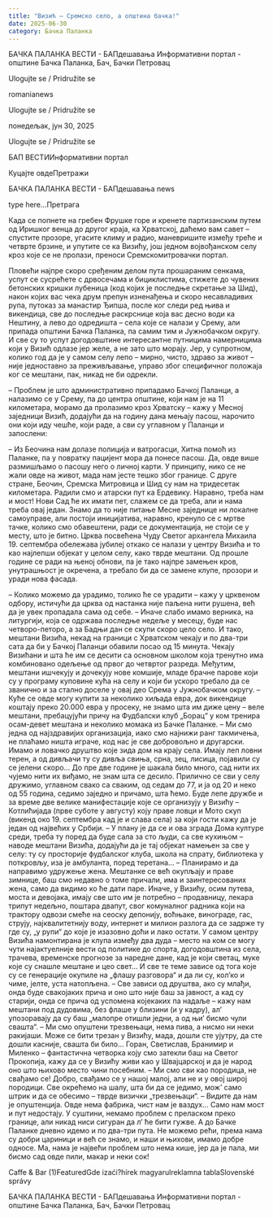 ```yaml
---
title: "Визић – Сремско село, а општина бачка!"
date: 2025-06-30
category: Бачка Паланка
---
```


БАЧКА ПАЛАНКА ВЕСТИ - БАПдешавања Информативни портал - општине Бачка Паланка, Бач, Бачки Петровац

Ulogujte se / Pridružite se

romanianews

Ulogujte se / Pridružite se

понедељак, јун 30, 2025

Ulogujte se / Pridružite se

БАП ВЕСТИИнформативни портал

Куцајте овдеПретражи

БАЧКА ПАЛАНКА ВЕСТИ - БАПдешавања news

type here...Претрага

Када се попнете на гребен Фрушке горе и кренете партизанским путем од Иришког венца до другог краја, ка Хрватској, даћемо вам савет – спустите прозоре, угасите климу и радио, маневришите између треће и четврте брзине, и упутите се ка Визићу, још једном војвођанском селу кроз које се не пролази, преноси Сремскомитровачки портал.

Пловећи најпре скоро сређеним делом пута прошараним сенкама, успут се сусрећете с дрвосечама и бициклистима, стижете до чувених бетонских кришки лубеница (код којих је последње скретање за Шид), након којих вас чека друм препун изненађења и скоро несавладивих рупа, путоказ за манастир Ђипша, после ког следи ред њива и викендица, све до последње раскрснице која вас десно води ка Нештину, а лево до одредишта – села које се налази у Срему, али припада општини Бачка Паланка, па самим тим и Јужнобачком округу.
И све су то успут догодовштине интересантне путницима намерницима који у Визић одлазе јер желе, а не зато што морају. Јер, у супротном, колико год да је у самом селу лепо – мирно, чисто, здраво за живот – није једноставно за преживљавање, управо због специфичног положаја ког се мештани, пак, никад не би одрекли.


– Проблем је што административно припадамо Бачкој Паланци, а налазимо се у Срему, па до центра општине, који нам је на 11 километара, морамо да пролазимо кроз Хрватску – кажу у Месној заједници Визић, додајући да на годину дана мењају пасош, нарочито они који иду чешће, који раде, а сви су углавном у Паланци и запослени:


– Из Беочина нам долазе полиција и ватрогасци, Хитна помоћ из Паланке, па у повратку пацијент мора да понесе пасош. Да, овде више размишљамо о пасошу него о личној карти. У принципу, нико се не жали овде на живот, мада нам јесте тешко због границе. С друге стране, Беочин, Сремска Митровица и Шид су нам на тридесетак километара. Радили смо и атарски пут ка Ердевику. Наравно, треба нам и мост! Нови Сад ће их имати пет, слажем се да треба, али и нама треба овај један. Знамо да то није питање Месне заједнице ни локалне самоуправе, али постоји иницијатива, наравно, кренуло се с мртве тачке, колико смо обавештени, ради се документација, не стоји се у месту, што је битно.
Црква посвећена Чуду Светог архангела Михаила 19. септембра обележава јубилеј откако се налази у центру Визића и то као најлепши објекат у целом селу, како тврде мештани. Од прошле године се ради на њеној обнови, па је тако најпре замењен кров, унутрашњост је окречена, а требало би да се замене клупе, прозори и уради нова фасада.


– Колико можемо да урадимо, толико ће се урадити – кажу у црквеном одбору, истичући да црква од настанка није паљена нити рушена, већ да је увек пропадала сама од себе. – Иначе слабо имамо верника, на литургији, која се одржава последње недеље у месецу, буде нас четворо-петоро, а за Бадњи дан се скупи скоро цело село.
И тако, мештани Визића, некад на граници с Хрватском чекају и по два-три сата да би у Бачкој Паланци обавили посао од 15 минута. Чекају Визићани и шта ће им се десити са основном школом која тренутно има комбиновано одељење од првог до четвртог разреда. Међутим, мештани ишчекују и дочекују нове комшије, младе брачне парове који су у програму куповине кућа на селу и који би ускоро требало да се званично и за стално доселе у овај део Срема у Јужнобачком округу.
– Куће се овде могу купити за неколико хиљада евра, док викендице коштају преко 20.000 евра у просеку, не знамо шта им диже цену – веле мештани, пребацујући причу на Фудбалски клуб „Борац“ у ком тренира осам-девет мештана и неколико момака из Бачке Паланке. – Ми смо једна од најздравијих организација, иако смо најнижи ранг такмичења, не плаћамо ништа играче, код нас је све добровољно и другарски. Имамо и ловачко друштво које зида дом на крају села. Имају леп ловни терен, а од дивљачи ту су дивља свиња, срна, зец, лисица, појавили су се јелени скоро… До пре две године је шакала било много, сад нити их чујемо нити их виђамо, не знам шта се десило. Прилично се сви у селу дружимо, углавном свако са сваким, од седам до 77, и ја од 20 и неко од 55 година, седимо заједно и причамо, шта ћемо.
Буде лепе дружбе и за време две велике манифестације које се организују у Визићу – Котлићијада (прве суботе у августу) коју праве ловци и Мото скуп (викенд око 19. септембра кад је и слава села) за који гости кажу да је један од највећих у Србији.
– У плану је да се и ова зграда Дома културе среди, треба ту поред да буде сала за сто људи, са све кухињом – наводе мештани Визића, додајући да је тај објекат намењен за све у селу: ту су просторије фудбалског клуба, школа на спрату, библиотека у поткровљу, иза је амбуланта, поред теретана… – Планирамо и да направимо удружење жена. Мештанке се већ окупљају и праве зимнице, баш смо недавно о томе причали, има и заинтересованих жена, само да видимо ко ће дати паре.
Иначе, у Визићу, осим путева, моста и девојака, имају све што им је потребно – продавницу, лекара трипут недељно, поштара двапут, свог комуналног радника који на трактору одвози смеће на сеоску депонију, воћњаке, винограде, гас, струју, најквалитетнију воду, интернет и милион разлога да се задрже ту где су, „у рупи“ до које је изазовно доћи и лако остати.
У самом центру Визића намонтирана је клупа између два дуда – место на ком се могу чути најактуелније вести од политике до спорта, догодовштина из села, трачева, временске прогнозе за наредне дане, кад је који светац, муке које су снашле мештане и цео свет… И све те теме зависе од тога које су се генерације окупиле на „флашу разговора“ и да ли су, кол’ко и чиме, јелте, уста натопљена.
– Све зависи од друштва, ако су млађи, онда буде свакојаких прича и оно што није баш за јавност, а кад су старији, онда се прича од успомена којекаких па надаље – кажу нам мештани под дудовима, без флаше у близини (и у кадру), ал’ упозоравају да су баш „малопре отишли једни, а од њи’ бисмо чули свашта“. – Ми смо опуштени трезвењаци, нема пива, а нисмо ни неки ракијаши. Може се бити трезан у Визићу, мада, дошли сте ујутру, да сте дошли касније, свашта би било…
Горан, Светислав, Бранимир и Миленко – фантастична четворка коју смо затекли баш на Светог Прокопија, кажу да се у Визићу живи као у Швајцарској и да је народ оно што њихово место чини посебним.
– Ми смо сви као породица, не свађамо се! Добро, свађамо се у нашој малој, али не и у овој широј породици. Све окрећемо на шалу, шта би да се једимо, мож’ само штрик и да се обесимо – тврде визички „трезвењаци“. – Видите да нам је опуштенција. Овде нема фабрика, чист нам је ваздух… Само нам мост и пут недостају. У суштини, немамо проблем с преласком преко границе, али никад ниси сигуран да л’ ће бити гужве. А до Бачке Паланке дневно идемо и по два-три пута. Не можемо рећи, према нама су добри цариници и већ се знамо, и наши и њихови, имамо добре односе. Ма, нама је највећи проблем што нема кише, јер да је пала, ми бисмо сад овде пили, макар и неки сок!

Caffe & Bar (1)FeaturedGde izaći?hírek magyarulreklamna tablaSlovenské správy

БАЧКА ПАЛАНКА ВЕСТИ - БАПдешавања Информативни портал - општине Бачка Паланка, Бач, Бачки Петровац
